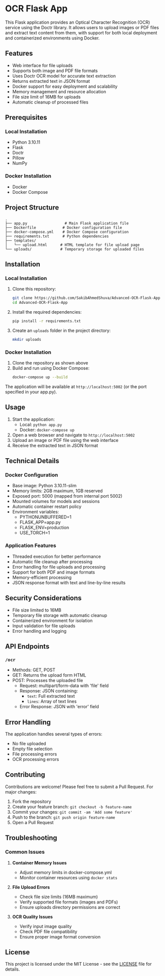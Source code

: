 # OCR Flask App
This Flask application provides an Optical Character Recognition (OCR) service using the Doctr library. It allows users to upload images or PDF files and extract text content from them, with support for both local deployment and containerized environments using Docker.

## Features
- Web interface for file uploads
- Supports both image and PDF file formats
- Uses Doctr OCR model for accurate text extraction
- Returns extracted text in JSON format
- Docker support for easy deployment and scalability
- Memory management and resource allocation
- File size limit of 16MB for uploads
- Automatic cleanup of processed files

## Prerequisites
### Local Installation
- Python 3.10.11
- Flask
- Doctr
- Pillow
- NumPy

### Docker Installation
- Docker
- Docker Compose

## Project Structure
```
.
├── app.py                 # Main Flask application file
├── Dockerfile            # Docker configuration file
├── docker-compose.yml    # Docker Compose configuration
├── requirements.txt      # Python dependencies
├── templates/
│   └── upload.html      # HTML template for file upload page
└── uploads/             # Temporary storage for uploaded files
```

## Installation
### Local Installation
1. Clone this repository:
   ```bash
   git clone https://github.com/SakibAhmedShuva/Advanced-OCR-Flask-App.git
   cd Advanced-OCR-Flask-App
   ```

2. Install the required dependencies:
   ```bash
   pip install -r requirements.txt
   ```

3. Create an `uploads` folder in the project directory:
   ```bash
   mkdir uploads
   ```

### Docker Installation
1. Clone the repository as shown above
2. Build and run using Docker Compose:
   ```bash
   docker-compose up --build
   ```

The application will be available at `http://localhost:5002` (or the port specified in your app.py).

## Usage
1. Start the application:
   - Local: `python app.py`
   - Docker: `docker-compose up`
2. Open a web browser and navigate to `http://localhost:5002`
3. Upload an image or PDF file using the web interface
4. Receive the extracted text in JSON format

## Technical Details

### Docker Configuration
- Base image: Python 3.10.11-slim
- Memory limits: 2GB maximum, 1GB reserved
- Exposed port: 5000 (mapped from internal port 5002)
- Mounted volumes for models and sessions
- Automatic container restart policy
- Environment variables:
  - PYTHONUNBUFFERED=1
  - FLASK_APP=app.py
  - FLASK_ENV=production
  - USE_TORCH=1

### Application Features
- Threaded execution for better performance
- Automatic file cleanup after processing
- Error handling for file uploads and processing
- Support for both PDF and image formats
- Memory-efficient processing
- JSON response format with text and line-by-line results

## Security Considerations
- File size limited to 16MB
- Temporary file storage with automatic cleanup
- Containerized environment for isolation
- Input validation for file uploads
- Error handling and logging

## API Endpoints

### `/ocr`
- Methods: GET, POST
- GET: Returns the upload form HTML
- POST: Processes the uploaded file
  - Request: multipart/form-data with 'file' field
  - Response: JSON containing:
    - `text`: Full extracted text
    - `lines`: Array of text lines
  - Error Response: JSON with 'error' field

## Error Handling
The application handles several types of errors:
- No file uploaded
- Empty file selection
- File processing errors
- OCR processing errors

## Contributing
Contributions are welcome! Please feel free to submit a Pull Request. For major changes:
1. Fork the repository
2. Create your feature branch: `git checkout -b feature-name`
3. Commit your changes: `git commit -am 'Add some feature'`
4. Push to the branch: `git push origin feature-name`
5. Open a Pull Request

## Troubleshooting

### Common Issues
1. **Container Memory Issues**
   - Adjust memory limits in docker-compose.yml
   - Monitor container resources using `docker stats`

2. **File Upload Errors**
   - Check file size limits (16MB maximum)
   - Verify supported file formats (images and PDFs)
   - Ensure uploads directory permissions are correct

3. **OCR Quality Issues**
   - Verify input image quality
   - Check PDF file compatibility
   - Ensure proper image format conversion

## License
This project is licensed under the MIT License - see the [LICENSE](LICENSE) file for details.
